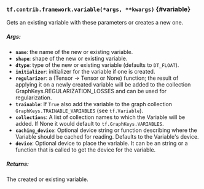 ### `tf.contrib.framework.variable(*args, **kwargs)` {#variable}

Gets an existing variable with these parameters or creates a new one.

##### Args:


*  <b>`name`</b>: the name of the new or existing variable.
*  <b>`shape`</b>: shape of the new or existing variable.
*  <b>`dtype`</b>: type of the new or existing variable (defaults to `DT_FLOAT`).
*  <b>`initializer`</b>: initializer for the variable if one is created.
*  <b>`regularizer`</b>: a (Tensor -> Tensor or None) function; the result of
      applying it on a newly created variable will be added to the collection
      GraphKeys.REGULARIZATION_LOSSES and can be used for regularization.
*  <b>`trainable`</b>: If `True` also add the variable to the graph collection
    `GraphKeys.TRAINABLE_VARIABLES` (see `tf.Variable`).
*  <b>`collections`</b>: A list of collection names to which the Variable will be added.
    If None it would default to `tf.GraphKeys.VARIABLES`.
*  <b>`caching_device`</b>: Optional device string or function describing where the
      Variable should be cached for reading.  Defaults to the Variable's
      device.
*  <b>`device`</b>: Optional device to place the variable. It can be an string or a
    function that is called to get the device for the variable.

##### Returns:

  The created or existing variable.

